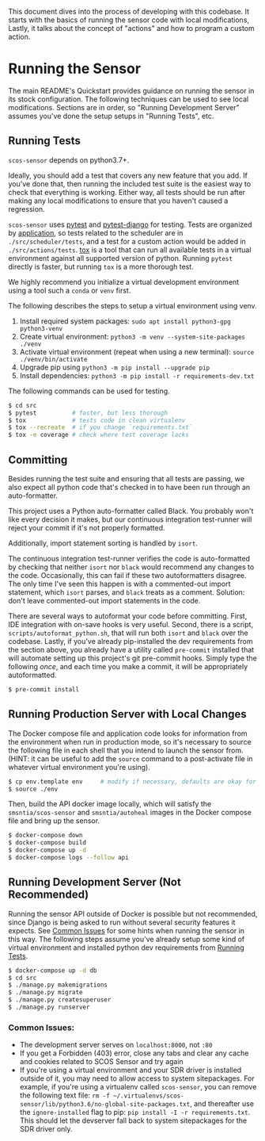 This document dives into the process of developing with this codebase. It
starts with the basics of running the sensor code with local modifications,
Lastly, it talks about the concept of "actions" and how to program a custom
action.


Running the Sensor
==================

The main README's Quickstart provides guidance on running the sensor in its
stock configuration. The following techniques can be used to see local
modifications. Sections are in order, so "Running Development Server" assumes
you've done the setup setups in "Running Tests", etc.


Running Tests
-------------

`scos-sensor` depends on python3.7+.

Ideally, you should add a test that covers any new feature that you add. If
you've done that, then running the included test suite is the easiest way to
check that everything is working. Either way, all tests should be run after
making any local modifications to ensure that you haven't caused a regression.

`scos-sensor` uses [pytest](https://docs.pytest.org/en/latest/) and
[pytest-django](https://pytest-django.readthedocs.io/en/latest/) for testing.
Tests are organized by
[application](https://docs.djangoproject.com/en/dev/ref/applications/#projects-and-applications),
so tests related to the scheduler are in `./src/scheduler/tests`, and a test
for a custom action would be added in `./src/actions/tests`.
[tox](https://tox.readthedocs.io/en/latest/) is a tool that can run all
available tests in a virtual environment against all supported version of
python. Running `pytest` directly is faster, but running `tox` is a more
thorough test.

We highly recommend you initialize a virtual development environment using a tool such a
`conda` or `venv` first.

The following describes the steps to setup a virtual environment using venv.

1. Install required system packages: `sudo apt install python3-gpg python3-venv`
2. Create virtual environment: `python3 -m venv --system-site-packages ./venv`
3. Activate virtual environment (repeat when using a new terminal): `source ./venv/bin/activate`
4. Upgrade pip using `python3 -m pip install --upgrade pip`
5. Install dependencies: `python3 -m pip install -r requirements-dev.txt`

The following commands can be used for testing.

```bash
$ cd src
$ pytest          # faster, but less thorough
$ tox             # tests code in clean virtualenv
$ tox --recreate  # if you change `requirements.txt`
$ tox -e coverage # check where test coverage lacks
```

Committing
----------

Besides running the test suite and ensuring that all tests are passing, we also
expect all python code that's checked in to have been run through an
auto-formatter.

This project uses a Python auto-formatter called Black. You probably won't like
every decision it makes, but our continuous integration test-runner will reject
your commit if it's not properly formatted.

Additionally, import statement sorting is handled by `isort`.

The continuous integration test-runner verifies the code is auto-formatted by
checking that neither `isort` nor `black` would recommend any changes to the
code. Occasionally, this can fail if these two autoformatters disagree. The
only time I've seen this happen is with a commented-out import statement, which
`isort` parses, and `black` treats as a comment. Solution: don't leave
commented-out import statements in the code.

There are several ways to autoformat your code before committing. First, IDE
integration with on-save hooks is very useful. Second, there is a script,
`scripts/autoformat_python.sh`, that will run both `isort` and `black` over the
codebase. Lastly, if you've already pip-installed the dev requirements from the
section above, you already have a utility called `pre-commit` installed that
will automate setting up this project's git pre-commit hooks. Simply type the
following _once_, and each time you make a commit, it will be appropriately
autoformatted.


```bash
$ pre-commit install
```

Running Production Server with Local Changes
--------------------------------------------

The Docker compose file and application code looks for information from the
environment when run in production mode, so it's necessary to source the
following file in each shell that you intend to launch the sensor from. (HINT:
it can be useful to add the `source` command to a post-activate file in
whatever virtual environment you're using).

```bash
$ cp env.template env     # modify if necessary, defaults are okay for testing
$ source ./env
```

Then, build the API docker image locally, which will satisfy the
`smsntia/scos-sensor` and `smsntia/autoheal` images in the Docker compose file
and bring up the sensor.

```bash
$ docker-compose down
$ docker-compose build
$ docker-compose up -d
$ docker-compose logs --follow api
```


Running Development Server (Not Recommended)
--------------------------------------------

Running the sensor API outside of Docker is possible but not recommended, since
Django is being asked to run without several security features it expects. See
[Common Issues](#common_issues) for some hints when running the sensor in this
way. The following steps assume you've already setup some kind of virtual
environment and installed python dev requirements from [Running
Tests](#running_tests).

```bash
$ docker-compose up -d db
$ cd src
$ ./manage.py makemigrations
$ ./manage.py migrate
$ ./manage.py createsuperuser
$ ./manage.py runserver
```

### Common Issues:
- The development server serves on `localhost:8000`, not `:80`
- If you get a Forbidden (403) error, close any tabs and clear any cache and
  cookies related to SCOS Sensor and try again
- If you're using a virtual environment and your SDR driver is installed
  outside of it, you may need to allow access to system sitepackages. For
  example, if you're using a virtualenv called `scos-sensor`, you can remove
  the following text file: `rm -f
  ~/.virtualenvs/scos-sensor/lib/python3.6/no-global-site-packages.txt`, and
  thereafter use the `ignore-installed` flag to pip: `pip install -I -r
  requirements.txt`. This should let the devserver fall back to system
  sitepackages for the SDR driver only.

